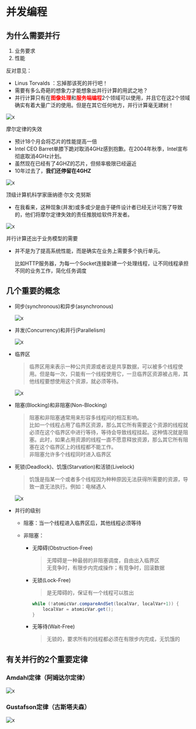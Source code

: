 # 并发编程

## 为什么需要并行

1. 业务要求
2. 性能

反对意见：

- Linus Torvalds ：忘掉那该死的并行吧！
- 需要有多么奇葩的想象力才能想象出并行计算的用武之地？
- 并行计算只有在<b style="color:red">图像处理</b>和<b style="color:red">服务端编程</b>2个领域可以使用，并且它在这2个领域确实有着大量广泛的使用。但是在其它任何地方，并行计算毫无建树！

![x](./Resource/01.bmp)

摩尔定律的失效

- 预计18个月会将芯片的性能提高一倍
- Intel CEO Barret单膝下跪对取消4GHz感到抱歉。在2004年秋季，Intel宣布彻底取消4GHz计划。
- 虽然现在已经有了4GHZ的芯片，但频率极限已经逼近
- 10年过去了，**我们还停留在4GHZ**
  
![x](./Resource/02.bmp)

顶级计算机科学家唐纳德·尔文·克努斯

- 在我看来，这种现象(并发)或多或少是由于硬件设计者已经无计可施了导致的，他们将摩尔定律失效的责任推脱给软件开发者。

![x](./Resource/03.bmp)

并行计算还出于业务模型的需要

- 并不是为了提高系统性能，而是确实在业务上需要多个执行单元。
  
  比如HTTP服务器，为每一个Socket连接新建一个处理线程，让不同线程承担不同的业务工作，简化任务调度

## 几个重要的概念

- 同步(synchronous)和异步(asynchronous)

  ![x](./Resource/04.bmp)

- 并发(Concurrency)和并行(Parallelism)

  ![x](./Resource/05.bmp)

- 临界区

  > 临界区用来表示一种公共资源或者说是共享数据，可以被多个线程使用。但是每一次，只能有一个线程使用它，一旦临界区资源被占用，其他线程要想使用这个资源，就必须等待。

  ![x](./Resource/06.bmp)

- 阻塞(Blocking)和非阻塞(Non-Blocking)

  > 阻塞和非阻塞通常用来形容多线程间的相互影响。  
  > 比如一个线程占用了临界区资源，那么其它所有需要这个资源的线程就必须在这个临界区中进行等待，等待会导致线程挂起。这种情况就是阻塞。此时，如果占用资源的线程一直不愿意释放资源，那么其它所有阻塞在这个临界区上的线程都不能工作。  
  > 非阻塞允许多个线程同时进入临界区

- 死锁(Deadlock)、饥饿(Starvation)和活锁(Livelock)

  > 饥饿是指某一个或者多个线程因为种种原因无法获得所需要的资源，导致一直无法执行。例如：电梯遇人

  ![x](./Resource/07.bmp)

- 并行的级别

  - 阻塞：当一个线程进入临界区后，其他线程必须等待

  - 非阻塞：

    - 无障碍(Obstruction-Free)

      > 无障碍是一种最弱的非阻塞调度，自由出入临界区  
      > 无竞争时，有限步内完成操作；有竞争时，回滚数据

    - 无锁(Lock-Free)

      > 是无障碍的，保证有一个线程可以胜出

      ```JAVA
      while (!atomicVar.compareAndSet(localVar, localVar+1)) {
          localVar = atomicVar.get();
      }
      ```

    - 无等待(Wait-Free)

      > 无锁的，要求所有的线程都必须在有限步内完成，无饥饿的

## 有关并行的2个重要定律

### Amdahl定律（阿姆达尔定律）

![x](./Resource/1.jpg)

### Gustafson定律（古斯塔夫森）

![x](./Resource/2.jpg)
